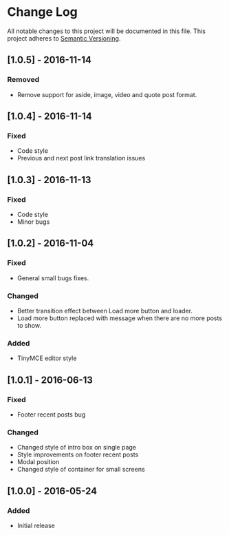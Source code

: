 # Change Log
All notable changes to this project will be documented in this file.
This project adheres to [Semantic Versioning](http://semver.org/).

## [1.0.5] - 2016-11-14
### Removed
- Remove support for aside, image, video and quote post format.

## [1.0.4] - 2016-11-14
### Fixed
- Code style
- Previous and next post link translation issues

## [1.0.3] - 2016-11-13
### Fixed
- Code style
- Minor bugs

## [1.0.2] - 2016-11-04
### Fixed
- General small bugs fixes.

### Changed
- Better transition effect between Load more button and loader.
- Load more button replaced with message when there are no more posts to show.

### Added
- TinyMCE editor style

## [1.0.1] - 2016-06-13
### Fixed
- Footer recent posts bug

### Changed
- Changed style of intro box on single page
- Style improvements on footer recent posts
- Modal position
- Changed style of container for small screens

## [1.0.0] - 2016-05-24
### Added
- Initial release